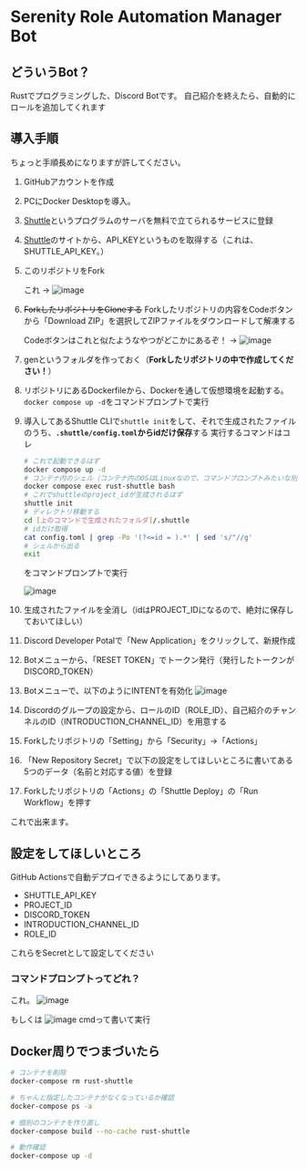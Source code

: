 # Serenity Role Automation Manager Bot

## どういうBot？
Rustでプログラミングした、Discord Botです。
自己紹介を終えたら、自動的にロールを追加してくれます

## 導入手順
ちょっと手順長めになりますが許してください。
1. GitHubアカウントを作成
2. PCにDocker Desktopを導入。
3. [Shuttle](https://console.shuttle.dev/)というプログラムのサーバを無料で立てられるサービスに登録
4. [Shuttle](https://console.shuttle.dev/)のサイトから、API_KEYというものを取得する（これは、SHUTTLE_API_KEY。）
5. このリポジトリをFork

    これ -> ![image](https://github.com/user-attachments/assets/791192a4-abd7-4222-b4cc-348c5687b588)

6. ~~ForkしたリポジトリをCloneする~~ Forkしたリポジトリの内容をCodeボタンから「Download ZIP」を選択してZIPファイルをダウンロードして解凍する

    Codeボタンはこれと似たようなやつがどこかにあるぞ！ -> ![image](https://github.com/user-attachments/assets/6fc68289-5e0d-4654-91b2-c009845bfad5)

8. genというフォルダを作っておく（**Forkしたリポジトリの中で作成してください！**）
9. リポジトリにあるDockerfileから、Dockerを通して仮想環境を起動する。
    `docker compose up -d`をコマンドプロンプトで実行
10. 導入してあるShuttle CLIで`shuttle init`をして、それで生成されたファイルのうち、**`.shuttle/config.toml`からidだけ保存**する
    実行するコマンドはコレ
    ```bash
    # これで起動できるはず
    docker compose up -d
    # コンテナ内のシェル（コンテナ内のOSはLinuxなので、コマンドプロンプトみたいな別もの）に入る
    docker compose exec rust-shuttle bash
    # これでshuttleのproject_idが生成されるはず
    shuttle init
    # ディレクトリ移動する
    cd [上のコマンドで生成されたフォルダ]/.shuttle
    # idだけ取得
    cat config.toml | grep -Po '(?<=id = ).*' | sed 's/"//g'
    # シェルから出る
    exit
    ```
    をコマンドプロンプトで実行
    
    ![image](https://github.com/user-attachments/assets/b089c91b-257a-4c3f-9132-942b2f4d01e6)


11. 生成されたファイルを全消し（idはPROJECT_IDになるので、絶対に保存しておいてほしい）
12. Discord Developer Potalで「New Application」をクリックして、新規作成
13. Botメニューから、「RESET TOKEN」でトークン発行（発行したトークンがDISCORD_TOKEN）
14. Botメニューで、以下のようにINTENTを有効化
    ![image](https://github.com/user-attachments/assets/5c789a9b-8f1e-4fda-ae22-b9d89c5386e1)
15. Discordのグループの設定から、ロールのID（ROLE_ID）、自己紹介のチャンネルのID（INTRODUCTION_CHANNEL_ID）を用意する
16. Forkしたリポジトリの「Setting」から「Security」->「Actions」
17. 「New Repository Secret」で以下の設定をしてほしいところに書いてある5つのデータ（名前と対応する値）を登録
18. Forkしたリポジトリの「Actions」の「Shuttle Deploy」の「Run Workflow」を押す

これで出来ます。
## 設定をしてほしいところ
GitHub Actionsで自動デプロイできるようにしてあります。

- SHUTTLE_API_KEY
- PROJECT_ID
- DISCORD_TOKEN
- INTRODUCTION_CHANNEL_ID
- ROLE_ID

これらをSecretとして設定してください

### コマンドプロンプトってどれ？
これ。
![image](https://github.com/user-attachments/assets/56b52522-36d1-4ef5-9e6f-3a8636bf9bd0)

もしくは
![image](https://github.com/user-attachments/assets/bc287e8a-97d3-4af8-b07b-573e1edcbabc)
cmdって書いて実行

## Docker周りでつまづいたら

```bash
# コンテナを削除
docker-compose rm rust-shuttle

# ちゃんと指定したコンテナがなくなっているか確認
docker-compose ps -a　

# 個別のコンテナを作り直し
docker-compose build --no-cache rust-shuttle

# 動作確認
docker-compose up -d
```

